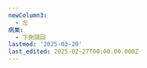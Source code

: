 ```yaml
---
newColumn3:
  - 左
病巣:
  - 下側頭回
lastmod: '2025-03-20'
last_edited: 2025-02-27T00:00:00.000Z
---
```




